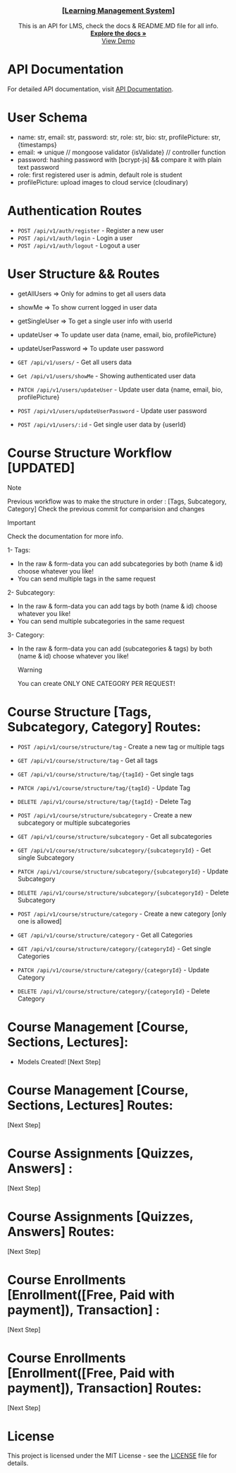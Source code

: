 <div align="center">
  
  </a> <!-- GITHUB REPO LINK -->

  <h3 align="center"><a href="https://github.com/HazemSarhan/learning-management-system-api">[Learning Management System]</a></h3>

  <p align="center">
    This is an API for LMS, check the docs & README.MD file for all info.
    <br />
    <a href="http://localhost:5000/api-docs"><strong>Explore the docs »</strong></a>
    <br />
    <a href="https://github.com/othneildrew/Best-README-Template">View Demo</a>
  </p>
</div>

# API Documentation

For detailed API documentation, visit [API Documentation](http://localhost:5000/api-docs).

# User Schema

- name: str, email: str, password: str, role: str, bio: str, profilePicture: str, {timestamps}
- email: => unique // mongoose validator {isValidate} // controller function
- password: hashing password with [bcrypt-js] && compare it with plain text password
- role: first registered user is admin, default role is student
- profilePicture: upload images to cloud service (cloudinary)

# Authentication Routes

- `POST /api/v1/auth/register` - Register a new user
- `POST /api/v1/auth/login` - Login a user
- `POST /api/v1/auth/logout` - Logout a user

# User Structure && Routes

- getAllUsers => Only for admins to get all users data
- showMe => To show current logged in user data
- getSingleUser => To get a single user info with userId
- updateUser => To update user data {name, email, bio, profilePicture}
- updateUserPassword => To update user password

- `GET /api/v1/users/` - Get all users data
- `Get /api/v1/users/showMe` - Showing authenticated user data
- `PATCH /api/v1/users/updateUser` - Update user data {name, email, bio, profilePicture}
- `POST /api/v1/users/updateUserPassword` - Update user password
- `POST /api/v1/users/:id` - Get single user data by {userId}

# Course Structure Workflow [UPDATED]

> [!NOTE]
> Previous workflow was to make the structure in order : [Tags, Subcategory, Category]
> Check the previous commit for comparision and changes

> [!IMPORTANT]
> Check the documentation for more info.

1- Tags:

- In the raw & form-data you can add subcategories by both (name & id) choose whatever you like!
- You can send multiple tags in the same request

2- Subcategory:

- In the raw & form-data you can add tags by both (name & id) choose whatever you like!
- You can send multiple subcategories in the same request

3- Category:

- In the raw & form-data you can add (subcategories & tags) by both (name & id) choose whatever you like!

  > [!WARNING]
  > You can create ONLY ONE CATEGORY PER REQUEST!

# Course Structure [Tags, Subcategory, Category] Routes:

- `POST /api/v1/course/structure/tag` - Create a new tag or multiple tags
- `GET /api/v1/course/structure/tag` - Get all tags
- `GET /api/v1/course/structure/tag/{tagId}` - Get single tags
- `PATCH /api/v1/course/structure/tag/{tagId}` - Update Tag
- `DELETE /api/v1/course/structure/tag/{tagId}` - Delete Tag

- `POST /api/v1/course/structure/subcategory` - Create a new subcategory or multiple subcategories
- `GET /api/v1/course/structure/subcategory` - Get all subcategories
- `GET /api/v1/course/structure/subcategory/{subcategoryId}` - Get single Subcategory
- `PATCH /api/v1/course/structure/subcategory/{subcategoryId}` - Update Subcategory
- `DELETE /api/v1/course/structure/subcategory/{subcategoryId}` - Delete Subcategory

- `POST /api/v1/course/structure/category` - Create a new category [only one is allowed]
- `GET /api/v1/course/structure/category` - Get all Categories
- `GET /api/v1/course/structure/category/{categoryId}` - Get single Categories
- `PATCH /api/v1/course/structure/category/{categoryId}` - Update Category
- `DELETE /api/v1/course/structure/category/{categoryId}` - Delete Category

# Course Management [Course, Sections, Lectures]:

- Models Created!
  [Next Step]

# Course Management [Course, Sections, Lectures] Routes:

[Next Step]

# Course Assignments [Quizzes, Answers] :

[Next Step]

# Course Assignments [Quizzes, Answers] Routes:

[Next Step]

# Course Enrollments [Enrollment([Free, Paid with payment]), Transaction] :

[Next Step]

# Course Enrollments [Enrollment([Free, Paid with payment]), Transaction] Routes:

[Next Step]

# License

This project is licensed under the MIT License - see the [LICENSE](LICENSE) file for details.
